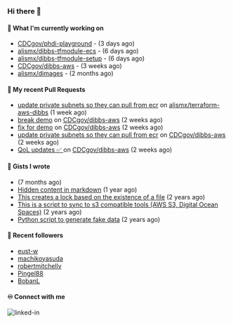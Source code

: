 ### Hi there 👋

#### 🚀 What I'm currently working on

- [CDCgov/phdi-playground](https://github.com/CDCgov/phdi-playground) -  (3 days ago)
- [alismx/dibbs-tfmodule-ecs](https://github.com/alismx/dibbs-tfmodule-ecs) -  (6 days ago)
- [alismx/dibbs-tfmodule-setup](https://github.com/alismx/dibbs-tfmodule-setup) -  (6 days ago)
- [CDCgov/dibbs-aws](https://github.com/CDCgov/dibbs-aws) -  (3 weeks ago)
- [alismx/dimages](https://github.com/alismx/dimages) -  (2 months ago)

#### 🔨 My recent Pull Requests

- [update private subnets so they can pull from ecr](https://github.com/alismx/terraform-aws-dibbs/pull/1) on [alismx/terraform-aws-dibbs](https://github.com/alismx/terraform-aws-dibbs) (1 week ago)
- [break demo](https://github.com/CDCgov/dibbs-aws/pull/27) on [CDCgov/dibbs-aws](https://github.com/CDCgov/dibbs-aws) (2 weeks ago)
- [fix for demo](https://github.com/CDCgov/dibbs-aws/pull/26) on [CDCgov/dibbs-aws](https://github.com/CDCgov/dibbs-aws) (2 weeks ago)
- [update private subnets so they can pull from ecr](https://github.com/CDCgov/dibbs-aws/pull/25) on [CDCgov/dibbs-aws](https://github.com/CDCgov/dibbs-aws) (2 weeks ago)
- [QoL updates ✅ ](https://github.com/CDCgov/dibbs-aws/pull/24) on [CDCgov/dibbs-aws](https://github.com/CDCgov/dibbs-aws) (2 weeks ago)

#### 📓 Gists I wrote

- [](https://gist.github.com/a8c473968f0d87c0532944017f844363) (7 months ago)
- [Hidden content in markdown](https://gist.github.com/cffeb79c933f98279c46906f390fd3a0) (1 year ago)
- [This creates a lock based on the existence of a file](https://gist.github.com/6bb524c02a636a478f49d7387f57869b) (2 years ago)
- [This is a script to sync to s3 compatible tools (AWS S3, Digital Ocean Spaces)](https://gist.github.com/7a42ab3b5203a9eca579f0a80a9dc63b) (2 years ago)
- [Python script to generate fake data](https://gist.github.com/ea13a03b628e2d682334c0adf38400c5) (2 years ago)

#### 👯 Recent followers

- [eust-w](https://github.com/eust-w)
- [machikoyasuda](https://github.com/machikoyasuda)
- [robertmitchellv](https://github.com/robertmitchellv)
- [Pingel88](https://github.com/Pingel88)
- [BobanL](https://github.com/BobanL)

#### ♾️ Connect with me
[<img align="left" alt="linked-in" src="https://img.shields.io/badge/linkedin-%230077B5.svg?&style=for-the-badge&logo=linkedin&logoColor=white" />](https://www.linkedin.com/in/alismx)
